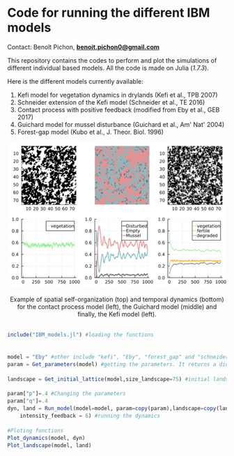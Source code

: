 # Code for running the different IBM models

Contact: Benoît Pichon, **benoit.pichon0@gmail.com**


This repository contains the codes to perform and plot the simulations of different individual based models.
All the code is made on Julia (*1.7.3*).

Here is the different models currently available:

1. Kefi model for vegetation dynamics in drylands (Kefi et al., TPB 2007)
2. Schneider extension of the Kefi model (Schneider et al., TE 2016)
3. Contact process with positive feedback (modified from Eby et al., GEB 2017)
4. Guichard model for mussel disturbance (Guichard et al., Am' Nat' 2004)
5. Forest-gap model (Kubo et al., J. Theor. Biol. 1996)

<p align="center">
    <img src="https://github.com/bpichon0/IBM_models/blob/master/Example.svg" width="800">
</p>

<p align="center">
    Example of spatial self-organization (top) and temporal dynamics (bottom) for the contact process model (left), the Guichard model (middle) and finally, the Kefi model (left).
</p>


```julia

include("IBM_models.jl") #loading the functions


model = "Eby" #other include "kefi", "Eby", "forest_gap" and "schneider". 
param = Get_parameters(model) #getting the parameters. It returns a dictionary

landscape = Get_initial_lattice(model,size_landscape=75) #initial landscape

param["p"]=.4 #Changing the parameters
param["q"]=.4
dyn, land = Run_model(model=model, param=copy(param),landscape=copy(landscape),
    intensity_feedback = 6) #running the dynamics

#Ploting functions
Plot_dynamics(model, dyn)
Plot_landscape(model, land)


```
